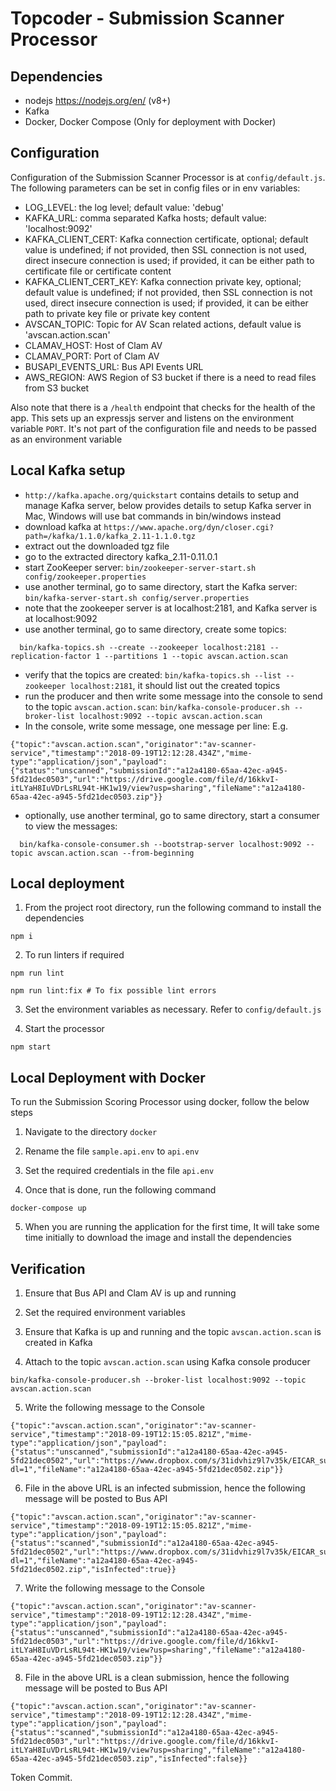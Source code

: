 # Topcoder - Submission Scanner Processor

## Dependencies

- nodejs https://nodejs.org/en/ (v8+)
- Kafka
- Docker, Docker Compose (Only for deployment with Docker)

## Configuration

Configuration of the Submission Scanner Processor is at `config/default.js`.
The following parameters can be set in config files or in env variables:

- LOG_LEVEL: the log level; default value: 'debug'
- KAFKA_URL: comma separated Kafka hosts; default value: 'localhost:9092'
- KAFKA_CLIENT_CERT: Kafka connection certificate, optional; default value is undefined;
    if not provided, then SSL connection is not used, direct insecure connection is used;
    if provided, it can be either path to certificate file or certificate content
- KAFKA_CLIENT_CERT_KEY: Kafka connection private key, optional; default value is undefined;
    if not provided, then SSL connection is not used, direct insecure connection is used;
    if provided, it can be either path to private key file or private key content
- AVSCAN_TOPIC: Topic for AV Scan related actions, default value is 'avscan.action.scan'
- CLAMAV_HOST: Host of Clam AV
- CLAMAV_PORT: Port of Clam AV
- BUSAPI_EVENTS_URL: Bus API Events URL
- AWS_REGION: AWS Region of S3 bucket if there is a need to read files from S3 bucket

Also note that there is a `/health` endpoint that checks for the health of the app. This sets up an expressjs server and listens on the environment variable `PORT`. It's not part of the configuration file and needs to be passed as an environment variable

## Local Kafka setup

- `http://kafka.apache.org/quickstart` contains details to setup and manage Kafka server,
  below provides details to setup Kafka server in Mac, Windows will use bat commands in bin/windows instead
- download kafka at `https://www.apache.org/dyn/closer.cgi?path=/kafka/1.1.0/kafka_2.11-1.1.0.tgz`
- extract out the downloaded tgz file
- go to the extracted directory kafka_2.11-0.11.0.1
- start ZooKeeper server:
  `bin/zookeeper-server-start.sh config/zookeeper.properties`
- use another terminal, go to same directory, start the Kafka server:
  `bin/kafka-server-start.sh config/server.properties`
- note that the zookeeper server is at localhost:2181, and Kafka server is at localhost:9092
- use another terminal, go to same directory, create some topics:
```  
  bin/kafka-topics.sh --create --zookeeper localhost:2181 --replication-factor 1 --partitions 1 --topic avscan.action.scan
```
- verify that the topics are created:
  `bin/kafka-topics.sh --list --zookeeper localhost:2181`,
  it should list out the created topics
- run the producer and then write some message into the console to send to the topic `avscan.action.scan`:
  `bin/kafka-console-producer.sh --broker-list localhost:9092 --topic avscan.action.scan`
- In the console, write some message, one message per line:
E.g.
```
{"topic":"avscan.action.scan","originator":"av-scanner-service","timestamp":"2018-09-19T12:12:28.434Z","mime-type":"application/json","payload":{"status":"unscanned","submissionId":"a12a4180-65aa-42ec-a945-5fd21dec0503","url":"https://drive.google.com/file/d/16kkvI-itLYaH8IuVDrLsRL94t-HK1w19/view?usp=sharing","fileName":"a12a4180-65aa-42ec-a945-5fd21dec0503.zip"}}
```
- optionally, use another terminal, go to same directory, start a consumer to view the messages:
```
  bin/kafka-console-consumer.sh --bootstrap-server localhost:9092 --topic avscan.action.scan --from-beginning
```

## Local deployment

1. From the project root directory, run the following command to install the dependencies

```
npm i
```

2. To run linters if required

```
npm run lint

npm run lint:fix # To fix possible lint errors
```

3. Set the environment variables as necessary. Refer to `config/default.js`

4. Start the processor

```
npm start
```

## Local Deployment with Docker

To run the Submission Scoring Processor using docker, follow the below steps

1. Navigate to the directory `docker`

2. Rename the file `sample.api.env` to `api.env`

3. Set the required credentials in the file `api.env`

4. Once that is done, run the following command

```
docker-compose up
```

5. When you are running the application for the first time, It will take some time initially to download the image and install the dependencies


## Verification

1. Ensure that Bus API and Clam AV is up and running

2. Set the required environment variables

3. Ensure that Kafka is up and running and the topic `avscan.action.scan` is created in Kafka

4. Attach to the topic `avscan.action.scan` using Kafka console producer

```
bin/kafka-console-producer.sh --broker-list localhost:9092 --topic avscan.action.scan
```

5. Write the following message to the Console

```
{"topic":"avscan.action.scan","originator":"av-scanner-service","timestamp":"2018-09-19T12:15:05.821Z","mime-type":"application/json","payload":{"status":"unscanned","submissionId":"a12a4180-65aa-42ec-a945-5fd21dec0502","url":"https://www.dropbox.com/s/31idvhiz9l7v35k/EICAR_submission.zip?dl=1","fileName":"a12a4180-65aa-42ec-a945-5fd21dec0502.zip"}}
```

6. File in the above URL is an infected submission, hence the following message will be posted to Bus API

```
{"topic":"avscan.action.scan","originator":"av-scanner-service","timestamp":"2018-09-19T12:15:05.821Z","mime-type":"application/json","payload":{"status":"scanned","submissionId":"a12a4180-65aa-42ec-a945-5fd21dec0502","url":"https://www.dropbox.com/s/31idvhiz9l7v35k/EICAR_submission.zip?dl=1","fileName":"a12a4180-65aa-42ec-a945-5fd21dec0502.zip","isInfected":true}}
```

7. Write the following message to the Console

```
{"topic":"avscan.action.scan","originator":"av-scanner-service","timestamp":"2018-09-19T12:12:28.434Z","mime-type":"application/json","payload":{"status":"unscanned","submissionId":"a12a4180-65aa-42ec-a945-5fd21dec0503","url":"https://drive.google.com/file/d/16kkvI-itLYaH8IuVDrLsRL94t-HK1w19/view?usp=sharing","fileName":"a12a4180-65aa-42ec-a945-5fd21dec0503.zip"}}
```


8. File in the above URL is a clean submission, hence the following message will be posted to Bus API

```
{"topic":"avscan.action.scan","originator":"av-scanner-service","timestamp":"2018-09-19T12:12:28.434Z","mime-type":"application/json","payload":{"status":"scanned","submissionId":"a12a4180-65aa-42ec-a945-5fd21dec0503","url":"https://drive.google.com/file/d/16kkvI-itLYaH8IuVDrLsRL94t-HK1w19/view?usp=sharing","fileName":"a12a4180-65aa-42ec-a945-5fd21dec0503.zip","isInfected":false}}
```

Token Commit.
